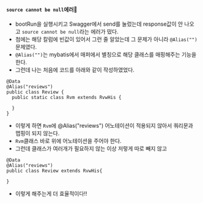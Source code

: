 #### `source cannot be null`에러🛑
+ bootRun을 실행시키고 Swagger에서 send를 눌렀는데 response값이 안 나오고 `source cannot be null`라는 에러가 떴다.
+ 첨에는 해당 칼럼에 빈값이 있어서 그런 줄 알았는데 그 문제가 아니라 `@Alias("")`문제였다.
+ `@Alias("")`는 mybatis에서 매퍼에서 별칭으로 해당 클래스를 매핑해주는 기능을 한다.
+ 그런데 나는 처음에 코드를 아래와 같이 작성하였었다.
```node
@Data
@Alias("reviews")
public class Review {
  public static class Rvm extends RvwHis {
    
  }
}
```
+ 이렇게 하면 `Rvm`에 @Alias("reviews") 어노테이션이 적용되지 않아서 쿼리문과 맵핑이 되지 않는다.
+ `Rvm`클래스 바로 위에 어노테이션을 주어야 한다.
+ 그런데 클래스가 여러개가 필요하지 않는 이상 저렇게 따로 빼지 않고
```node
@Data
@Alias("reviews")
public class Review extends RvwHis{
    
}
```
+ 이렇게 해주는게 더 효율적이다‼️
